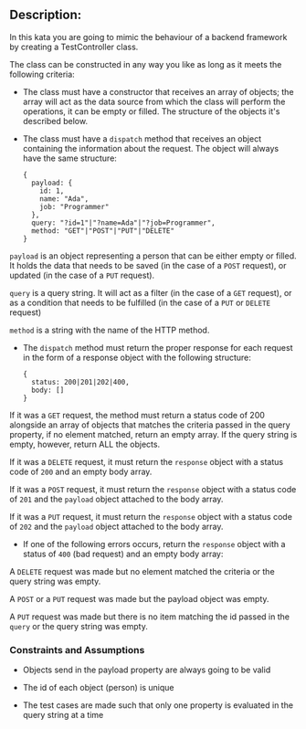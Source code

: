 ## Description:

In this kata you are going to mimic the behaviour of a backend framework by creating a TestController class.

The class can be constructed in any way you like as long as it meets the following criteria:

- The class must have a constructor that receives an array of objects; the array will act as the data source from which the class will perform the operations, it can be empty or filled. The structure of the objects it's described below.

- The class must have a <code>dispatch</code> method that receives an object containing the information about the request. The object will always have the same structure:

      {
        payload: {
          id: 1,
          name: "Ada",
          job: "Programmer"
        },
        query: "?id=1"|"?name=Ada"|"?job=Programmer",
        method: "GET"|"POST"|"PUT"|"DELETE"
      }

<code>payload</code> is an object representing a person that can be either empty or filled. It holds the data that needs to be saved (in the case of a <code>POST</code> request), or updated (in the case of a <code>PUT</code> request).

<code>query</code> is a query string. It will act as a filter (in the case of a <code>GET</code> request), or as a condition that needs to be fulfilled (in the case of a <code>PUT</code> or <code>DELETE</code> request)

<code>method</code> is a string with the name of the HTTP method.

- The <code>dispatch</code> method must return the proper response for each request in the form of a response object with the following structure:

      {
        status: 200|201|202|400,
        body: []
      }

If it was a <code>GET</code> request, the method must return a status code of 200 alongside an array of objects that matches the criteria passed in the query property, if no element matched, return an empty array. If the query string is empty, however, return ALL the objects.

If it was a <code>DELETE</code> request, it must return the <code>response</code> object with a status code of <code>200</code> and an empty body array.

If it was a <code>POST</code> request, it must return the <code>response</code> object with a status code of <code>201</code> and the <code>payload</code> object attached to the body array.

If it was a <code>PUT</code> request, it must return the <code>response</code> object with a status code of <code>202</code> and the <code>payload</code> object attached to the body array.

- If one of the following errors occurs, return the <code>response</code> object with a status of <code>400</code> (bad request) and an empty body array:

A <code>DELETE</code> request was made but no element matched the criteria or the query string was empty.

A <code>POST</code> or a <code>PUT</code> request was made but the payload object was empty.

A <code>PUT</code> request was made but there is no item matching the id passed in the <code>query</code> or the query string was empty.

### Constraints and Assumptions

- Objects send in the payload property are always going to be valid

- The id of each object (person) is unique

- The test cases are made such that only one property is evaluated in the query string at a time

